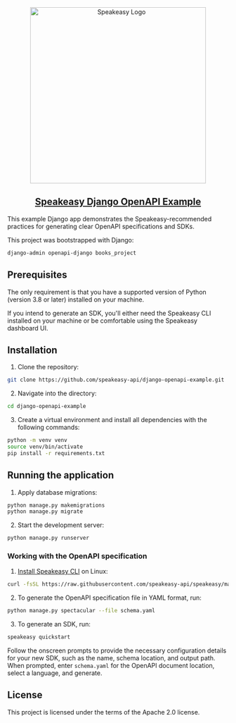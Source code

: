 <div align="center">

<a href="[Speakeasy](https://speakeasyapi.dev/)">
  <img src="https://github.com/speakeasy-api/speakeasy/assets/68016351/e959f81a-b250-4003-8c5c-a45b9463fc95" alt="Speakeasy Logo" width="400">
<h2>Speakeasy Django OpenAPI Example</h2>
</a>

</div>

This example Django app demonstrates the Speakeasy-recommended practices for generating clear OpenAPI specifications and SDKs.

This project was bootstrapped with Django:

```bash
django-admin openapi-django books_project
```

## Prerequisites

The only requirement is that you have a supported version of Python (version 3.8 or later) installed on your machine.

If you intend to generate an SDK, you'll either need the Speakeasy CLI installed on your machine or be comfortable using the Speakeasy dashboard UI.

## Installation

1. Clone the repository:

```bash
git clone https://github.com/speakeasy-api/django-openapi-example.git
```

2. Navigate into the directory:

```bash
cd django-openapi-example
```

3. Create a virtual environment and install all dependencies with the following commands:

```bash
python -m venv venv
source venv/bin/activate
pip install -r requirements.txt
```

## Running the application

1. Apply database migrations:

```bash
python manage.py makemigrations
python manage.py migrate
```

2. Start the development server:

```bash
python manage.py runserver
```

### Working with the OpenAPI specification

1. [Install Speakeasy CLI](https://github.com/speakeasy-api/speakeasy#installation) on Linux:

```bash
curl -fsSL https://raw.githubusercontent.com/speakeasy-api/speakeasy/main/install.sh | sh
```

2. To generate the OpenAPI specification file in YAML format, run:

```bash
python manage.py spectacular --file schema.yaml
```

3. To generate an SDK, run:

```bash
speakeasy quickstart
```

Follow the onscreen prompts to provide the necessary configuration details for your new SDK, such as the name, schema location, and output path. When prompted, enter `schema.yaml` for the OpenAPI document location, select a language, and generate.

## License

This project is licensed under the terms of the Apache 2.0 license.
